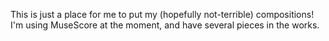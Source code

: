 This is just a place for me to put my (hopefully not-terrible) compositions! I'm using MuseScore at the moment, and have several pieces in the works.
